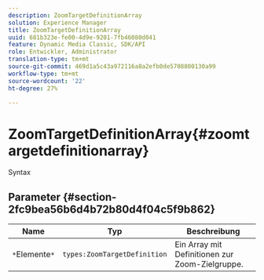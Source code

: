 ```yaml
---
description: ZoomTargetDefinitionArray
solution: Experience Manager
title: ZoomTargetDefinitionArray
uuid: 681b323e-fe00-4d9e-9201-7fb46080d041
feature: Dynamic Media Classic, SDK/API
role: Entwickler, Administrator
translation-type: tm+mt
source-git-commit: 469d1a5c43a972116a8a2efb0de5708800130a99
workflow-type: tm+mt
source-wordcount: '22'
ht-degree: 27%

---
```



# ZoomTargetDefinitionArray{#zoomtargetdefinitionarray}

Syntax

## Parameter {#section-2fc9bea56b6d4b72b80d4f04c5f9b862}

| Name | Typ | Beschreibung |
|---|---|---|
| `*`Elemente`*` | `types:ZoomTargetDefinition` | Ein Array mit Definitionen zur Zoom-Zielgruppe. |

